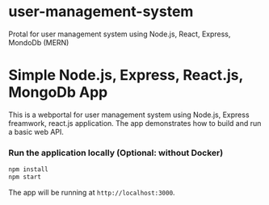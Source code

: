 # user-management-system
Protal for user management system using Node.js, React, Express, MondoDb (MERN)

# Simple Node.js, Express, React.js, MongoDb App

This is a webportal for user management system using Node.js, Express freamwork, react.js application. The app demonstrates how to build and run a basic web API.


### Run the application locally (Optional: without Docker)

```bash
npm install
npm start
```

The app will be running at `http://localhost:3000`.
